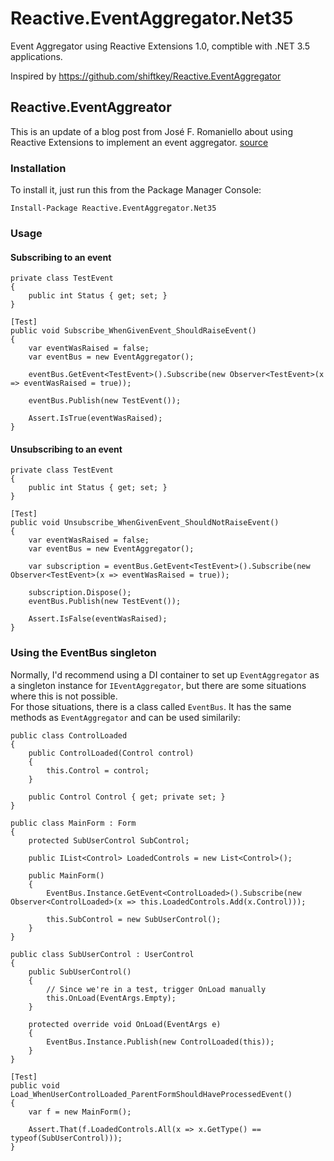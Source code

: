 Reactive.EventAggregator.Net35
=============================

Event Aggregator using Reactive Extensions 1.0, comptible with .NET 3.5 applications.

Inspired by https://github.com/shiftkey/Reactive.EventAggregator

## Reactive.EventAggreator

This is an update of a blog post from José F. Romaniello about using Reactive Extensions to implement an event aggregator. [source](http://joseoncode.com/2010/04/29/event-aggregator-with-reactive-extensions/)

### Installation

To install it, just run this from the Package Manager Console:

    Install-Package Reactive.EventAggregator.Net35

### Usage

#### Subscribing to an event

    private class TestEvent
    {
        public int Status { get; set; }
    }

    [Test]
    public void Subscribe_WhenGivenEvent_ShouldRaiseEvent()
    {
        var eventWasRaised = false;
        var eventBus = new EventAggregator();

        eventBus.GetEvent<TestEvent>().Subscribe(new Observer<TestEvent>(x => eventWasRaised = true));

        eventBus.Publish(new TestEvent());

        Assert.IsTrue(eventWasRaised);
    }

#### Unsubscribing to an event

    private class TestEvent
    {
        public int Status { get; set; }
    }

    [Test]
    public void Unsubscribe_WhenGivenEvent_ShouldNotRaiseEvent()
    {
        var eventWasRaised = false;
        var eventBus = new EventAggregator();

        var subscription = eventBus.GetEvent<TestEvent>().Subscribe(new Observer<TestEvent>(x => eventWasRaised = true));

        subscription.Dispose();
        eventBus.Publish(new TestEvent());

        Assert.IsFalse(eventWasRaised);
    }

### Using the EventBus singleton
Normally, I'd recommend using a DI container to set up `EventAggregator` as a singleton instance for `IEventAggregator`, but there are some situations where this is not possible.  
For those situations, there is a class called `EventBus`. It has the same methods as `EventAggregator` and can be used similarily:

    public class ControlLoaded
    {
        public ControlLoaded(Control control)
        {
            this.Control = control;
        }

        public Control Control { get; private set; }
    }

    public class MainForm : Form
    {
        protected SubUserControl SubControl;

        public IList<Control> LoadedControls = new List<Control>();

        public MainForm()
        {
            EventBus.Instance.GetEvent<ControlLoaded>().Subscribe(new Observer<ControlLoaded>(x => this.LoadedControls.Add(x.Control)));

            this.SubControl = new SubUserControl();
        }
    }

    public class SubUserControl : UserControl
    {
        public SubUserControl()
        {
            // Since we're in a test, trigger OnLoad manually
            this.OnLoad(EventArgs.Empty);
        }

        protected override void OnLoad(EventArgs e)
        {
            EventBus.Instance.Publish(new ControlLoaded(this));
        }
    }

    [Test]
    public void Load_WhenUserControlLoaded_ParentFormShouldHaveProcessedEvent()
    {
        var f = new MainForm();

        Assert.That(f.LoadedControls.All(x => x.GetType() == typeof(SubUserControl)));
    }
